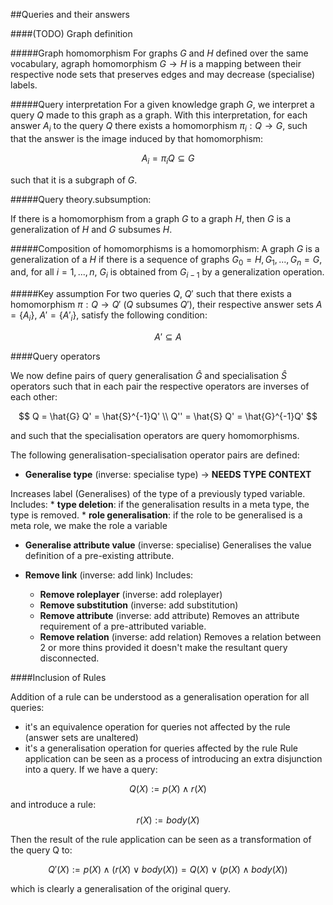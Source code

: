 
##Queries and their answers

####(TODO) Graph definition

#####Graph homomorphism
For graphs $G$ and $H$ defined over the same vocabulary, agraph homomorphism $G \rightarrow H$ is a mapping between their respective node sets that preserves edges and may decrease (specialise) labels.

#####Query interpretation
For a given knowledge graph $G$, we interpret a query $Q$ made to this graph as a graph. With this interpretation, for each answer $A_i$ to the query $Q$ there exists a homomorphism $\pi_i: Q \rightarrow G$, such that the answer is the image induced by that homomorphism:

$$
A_i = \pi_i Q \subseteq G
$$

such that it is a subgraph of $G$.

#####Query theory.subsumption:

If there is a homomorphism from a graph $G$ to a graph $H$, then $G$ is a generalization of $H$ and $G$ subsumes $H$.

#####Composition of homomorphisms is a homomorphism:
A graph $G$ is a generalization of a $H$ if there is a sequence of graphs $G_0 = H, G_1 , ..., G_n = G$, and, for all $i = 1, ... , n$, $G_i$ is obtained from $G_{i-1}$ by a generalization operation.

#####Key assumption
For two queries $Q$, $Q'$ such that there exists a homomorphism $\pi:Q \rightarrow Q'$ ($Q$ subsumes $Q'$), their respective answer sets $A=\{A_i\}$, $A'=\{A'_i\}$, satisfy the following condition:

$$
A'\subseteq A
$$ 

####Query operators

We now define pairs of query generalisation $\hat{G}$ and specialisation $\hat{S}$ operators such that in each pair the respective operators are inverses of each other:

$$
Q = \hat{G} Q' = \hat{S}^{-1}Q' \\
Q'' = \hat{S} Q' =  \hat{G}^{-1}Q'
$$

and such that the specialisation operators are query homomorphisms.


The following generalisation-specialisation operator pairs are defined:

 * **Generalise type** (inverse: specialise type) -> **NEEDS TYPE CONTEXT**

Increases label (Generalises) of the type of a previously typed variable. 
Includes:
    * **type deletion**: if the generalisation results in a meta type, the type is removed.
    * **role generalisation**: if the role to be generalised is a meta role, we make the role a variable

 * **Generalise attribute value** (inverse: specialise)
Generalises the value definition of a pre-existing attribute.

* **Remove link** (inverse: add link)
Includes:
  * **Remove roleplayer** (inverse: add roleplayer)
  * **Remove substitution** (inverse: add substitution)
  * **Remove attribute** (inverse: add attribute)
Removes an attribute requirement of a pre-attributed variable.
  * **Remove relation** (inverse: add relation)
  Removes a relation between 2 or more thins provided it doesn't make the resultant query disconnected.


####Inclusion of Rules

Addition of a rule can be understood as a generalisation operation for all queries:
- it's an equivalence operation for queries not affected by the rule (answer sets are unaltered)
- it's a generalisation operation for queries affected by the rule
Rule application can be seen as a process of introducing an extra disjunction into a query. If we have a query:

$$
Q(X) := p(X) \land  r(X)
$$
and introduce a rule:
$$
r(X) := body(X)
$$

Then the result of the rule application can be seen as a transformation of the query Q to:

$$
Q'(X) := p(X) \land ( r(X) \lor body(X) ) = Q(X) \lor ( p(X) \land body(X) )
$$

which is clearly a generalisation of the original query.

 
